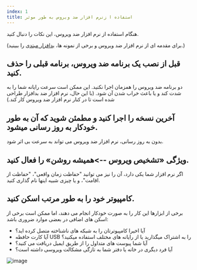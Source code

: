 ```yaml
---
index: 1
title: استفاده ا زنرم افزار ضد ویروس به طور موثر
---
```

هنگام استفاده از نرم افزار ضد ویروس، این نکات را دنبال کنید.

(برای مقدمه ای از نرم افزار ضد ویروس و برخی از نمونه ها، [بدافزار مبتدی](umbrella://information/malware/beginner) را ببینید.)

## قبل از نصب یک برنامه ضد ویروس، برنامه قبلی را حذف کنید.

دو برنامه ضد ویروس را همزمان اجرا نکنید. این ممکن است سرعت  رایانه شما را به شدت کند و یا باعث خراب شدن آن شود. (با این حال، نرم افزار ضد بدافزار طراحی شده است تا در کنار نرم افزار ضد ویروس کار کند.)

## آخرین نسخه را اجرا کنید و مطمئن شوید که آن به طور خودکار به روز رسانی میشود.

بدون به روز رسانی، نرم افزار ضد ویروس می تواند به سرعت بی اثر شود.

## ویژگی «تشخیص ویروس -->همیشه روشن» را فعال کنید.

اگر نرم افزار شما یکی دارد، آن را نیز می توانید  "حفاظت زمان واقعی"، "حفاظت از اقامت"، و یا چیزی شبیه اینها نام گذاری کنید.

## کامپیوتر خود را به طور مرتب اسکن کنید.

برخی از ابزارها این کار را به صورت خودکار انجام می دهند، اما ممکن است برخی از اسکن های اضافی در بعضی موارد ضروری باشد:

*   آیا اخیرا کامپیوترتان را به شبکه های ناشناخته متصل کرده اید؟
*   آیا کارت حافظه USB را به اشتراک میگذارید یا از رایانه های مختلف استفاده میکنید؟
*   آیا شما پیوست های متداول را از طریق ایمیل دریافت می کنید؟
*   آیا فرد دیگری در خانه یا دفتر شما به تازگی مشکالت ویروسی داشته است؟

![image](malware_adv1.png)